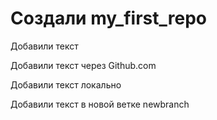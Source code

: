 ﻿# Cоздали my_first_repo


Добавили текст 

Добавили текст через Github.com


Добавили текст локально

Добавили текст в новой ветке newbranch
